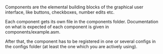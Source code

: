 Components are the elemental building blocks of the graphical user interface,
like buttons, checkboxes, number edits etc.

Each component gets its own file in the components folder. Documentation on
what is expected of each component is given in components/example.asm.

After that, the component has to be registered in one or several configs
in the configs folder (at least the one which you are actively using).
